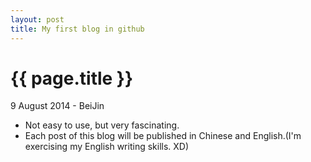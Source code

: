 ```yaml
---
layout: post
title: My first blog in github
---
```


{{ page.title }}
================

<p class="meta">9 August 2014 - BeiJin</p>


* Not easy to use, but very fascinating.
* Each post of this blog will be published in Chinese and English.(I'm exercising my English writing skills. XD)